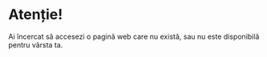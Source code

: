 # Atenție!

Ai încercat să accesezi o pagină web care nu există, sau nu este disponibilă pentru vârsta ta.
